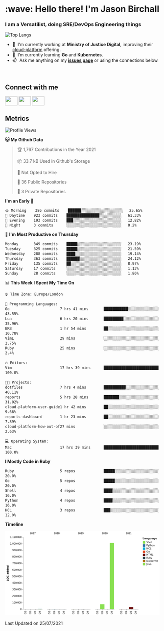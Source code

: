 <h1 align="left" id="jason-title">:wave: Hello there! I'm Jason Birchall</h1>
<h3 align="left">I am a Versatilist, doing SRE/DevOps Engineering things</h3>

[![Top Langs](https://github-readme-stats.vercel.app/api?username=jasonBirchall&show_icons=true&count_private=true&include_all_commits=true&theme=gruvbox)](https://github.com/anuraghazra/github-readme-stats)

- :office: &nbsp;I'm currently working at **Ministry of Justice Digital**, improving their [cloud-platform](https://github.com/ministryofjustice/cloud-platform) offering.
- :seedling: &nbsp;I’m currently learning **Go** and **Kubernetes**.
- :mailbox: &nbsp;Ask me anything on my **[issues page]** or using the connections below.


<br>

<h2>Connect with me</h2>
<p>
<a href="https://twitter.com/jsonBirchall" target="blank"><img align="center" src="https://cdn.jsdelivr.net/npm/simple-icons@3.0.1/icons/twitter.svg" alt="" height="30" width="40" /></a>
<a href="https://keybase.io/json0" target="blank"><img align="center" src="https://cdn.jsdelivr.net/npm/simple-icons@3.0.1/icons/keybase.svg" alt="" height="30" width="40" /></a>
<a href="https://www.reddit.com/user/kakorate" target="blank"><img align="center" src="https://cdn.jsdelivr.net/npm/simple-icons@3.0.1/icons/reddit.svg" alt="" height="30" width="40" /></a>
</p>

<h2>Metrics</h2>

<!--START_SECTION:waka-->
![Profile Views](http://img.shields.io/badge/Profile%20Views-0-blue)

**🐱 My Github Data** 

> 🏆 1,767 Contributions in the Year 2021
 > 
> 📦 33.7 kB Used in Github's Storage 
 > 
> 🚫 Not Opted to Hire
 > 
> 📜 36 Public Repositories 
 > 
> 🔑 3 Private Repositories  
 > 
**I'm an Early 🐤** 

```text
🌞 Morning    386 commits    ██████░░░░░░░░░░░░░░░░░░░   25.65% 
🌆 Daytime    923 commits    ███████████████░░░░░░░░░░   61.33% 
🌃 Evening    193 commits    ███░░░░░░░░░░░░░░░░░░░░░░   12.82% 
🌙 Night      3 commits      ░░░░░░░░░░░░░░░░░░░░░░░░░   0.2%

```
📅 **I'm Most Productive on Thursday** 

```text
Monday       349 commits    █████░░░░░░░░░░░░░░░░░░░░   23.19% 
Tuesday      325 commits    █████░░░░░░░░░░░░░░░░░░░░   21.59% 
Wednesday    288 commits    ████░░░░░░░░░░░░░░░░░░░░░   19.14% 
Thursday     363 commits    ██████░░░░░░░░░░░░░░░░░░░   24.12% 
Friday       135 commits    ██░░░░░░░░░░░░░░░░░░░░░░░   8.97% 
Saturday     17 commits     ░░░░░░░░░░░░░░░░░░░░░░░░░   1.13% 
Sunday       28 commits     ░░░░░░░░░░░░░░░░░░░░░░░░░   1.86%

```


📊 **This Week I Spent My Time On** 

```text
⌚︎ Time Zone: Europe/London

💬 Programming Languages: 
Go                       7 hrs 41 mins       ███████████░░░░░░░░░░░░░░   43.55% 
Lua                      6 hrs 20 mins       █████████░░░░░░░░░░░░░░░░   35.96% 
ERB                      1 hr 54 mins        ██░░░░░░░░░░░░░░░░░░░░░░░   10.78% 
VimL                     29 mins             ░░░░░░░░░░░░░░░░░░░░░░░░░   2.75% 
Ruby                     25 mins             ░░░░░░░░░░░░░░░░░░░░░░░░░   2.4%

🔥 Editors: 
Vim                      17 hrs 39 mins      █████████████████████████   100.0%

🐱‍💻 Projects: 
dotfiles                 7 hrs 4 mins        ██████████░░░░░░░░░░░░░░░   40.11% 
reports                  5 hrs 28 mins       ███████░░░░░░░░░░░░░░░░░░   31.02% 
cloud-platform-user-guide1 hr 42 mins        ██░░░░░░░░░░░░░░░░░░░░░░░   9.66% 
reports-dashboard        1 hr 23 mins        ██░░░░░░░░░░░░░░░░░░░░░░░   7.89% 
cloud-platform-how-out-of27 mins             ░░░░░░░░░░░░░░░░░░░░░░░░░   2.63%

💻 Operating System: 
Mac                      17 hrs 39 mins      █████████████████████████   100.0%

```

**I Mostly Code in Ruby** 

```text
Ruby                     5 repos             █████░░░░░░░░░░░░░░░░░░░░   20.0% 
Go                       5 repos             █████░░░░░░░░░░░░░░░░░░░░   20.0% 
Shell                    4 repos             ████░░░░░░░░░░░░░░░░░░░░░   16.0% 
Python                   4 repos             ████░░░░░░░░░░░░░░░░░░░░░   16.0% 
HCL                      3 repos             ███░░░░░░░░░░░░░░░░░░░░░░   12.0%

```


**Timeline**

![Chart not found](https://raw.githubusercontent.com/jasonBirchall/jasonBirchall/main/charts/bar_graph.png) 


 Last Updated on 25/07/2021
<!--END_SECTION:waka-->

<!-- links -->

[issues page]: https://github.com/jasonBirchall/jasonBirchall/issues "jasonBirchall/issues"
